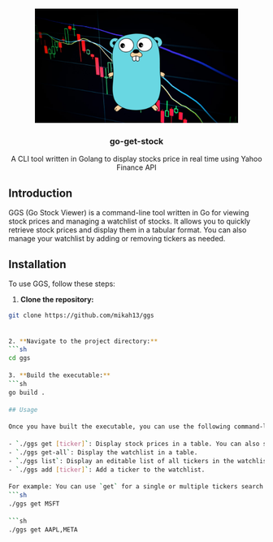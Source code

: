 <a name="readme-top"></a>


<!-- PROJECT LOGO -->
<br />
<div align="center">
  <a href="https://github.com/mikah13/ggs">
    <img src="./docs/banner.png" alt="Banner" width="400" height="225">
  </a>

  <h3 align="center">go-get-stock</h3>

  <p align="center">
    A CLI tool written in Golang to display stocks price in real time using Yahoo Finance API
  </p>
</div>



## Introduction

GGS (Go Stock Viewer) is a command-line tool written in Go for viewing stock prices and managing a watchlist of stocks. It allows you to quickly retrieve stock prices and display them in a tabular format. You can also manage your watchlist by adding or removing tickers as needed.

## Installation

To use GGS, follow these steps:

1. **Clone the repository:**
  ```sh
  git clone https://github.com/mikah13/ggs


2. **Navigate to the project directory:**
  ```sh
  cd ggs

3. **Build the executable:**
  ```sh
  go build .

## Usage

Once you have built the executable, you can use the following command-line options:

- `./ggs get [ticker]`: Display stock prices in a table. You can also search for multiple tickers using semicolon "," as the delimiter
- `./ggs get-all`: Display the watchlist in a table.
- `./ggs list`: Display an editable list of all tickers in the watchlist.
- `./ggs add [ticker]`: Add a ticker to the watchlist.

For example: You can use `get` for a single or multiple tickers search 
  ```sh
  ./ggs get MSFT

  ```sh
  ./ggs get AAPL,META

  
